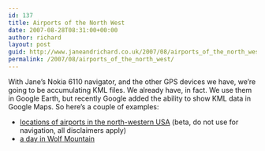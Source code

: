 ```yaml
---
id: 137
title: Airports of the North West
date: 2007-08-28T08:31:00+00:00
author: richard
layout: post
guid: http://www.janeandrichard.co.uk/2007/08/airports_of_the_north_west
permalink: /2007/08/airports_of_the_north_west/
---
```

With Jane&#8217;s Nokia 6110 navigator, and the other GPS devices we have, we&#8217;re going to be accumulating KML files. We already have, in fact. We use them in Google Earth, but recently Google added the ability to show KML data in Google Maps. So here&#8217;s a couple of examples:

  * [locations of airports in the north-western USA](http://maps.google.com/?q=http://www.janeandrichard.co.uk/maps/Airports_of_the_NW.kmz) (beta, do not use for navigation, all disclaimers apply)
  * [a day in Wolf Mountain](http://maps.google.com/?q=http:%2F%2Fwww.janeandrichard.co.uk%2Fmaps%2Fwolf.kml&ie=UTF8&ll=41.309339,-111.867034&spn=0.01117,0.013733&t=k&z=16&om=1)